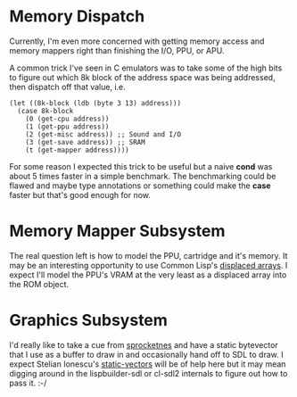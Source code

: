 # Memory Dispatch

Currently, I'm even more concerned with getting memory access and
memory mappers right than finishing the I/O, PPU, or APU.

A common trick I've seen in C emulators was to take some of the high
bits to figure out which 8k block of the address space was being addressed,
then dispatch off that value, i.e.

```
(let ((8k-block (ldb (byte 3 13) address)))
  (case 8k-block
    (0 (get-cpu address))
    (1 (get-ppu address))
    (2 (get-misc address)) ;; Sound and I/O
    (3 (get-save address)) ;; SRAM
    (t (get-mapper address))))
```

For some reason I expected this trick to be useful but a naive **cond** was
about 5 times faster in a simple benchmark. The benchmarking could be
flawed and maybe type annotations or something could make the **case** faster
but that's good enough for now.

# Memory Mapper Subsystem

The real question left is how to model the PPU, cartridge and it's memory.
It may be an interesting opportunity to use Common Lisp's [displaced arrays][disp_arr].
I expect I'll model the PPU's VRAM at the very least as a displaced array into the
ROM object.

# Graphics Subsystem

I'd really like to take a cue from [sprocketnes][sprocketnes] and have a static bytevector
that I use as a buffer to draw in and occasionally hand off to SDL to draw. I expect
Stelian Ionescu's [static-vectors][stat_vec] will be of help here but it may mean digging
around in the lispbuilder-sdl or cl-sdl2 internals to figure out how to pass it. :-/

[disp_arr]: http://lisptips.com/post/31516446212/using-an-adjustable-displaced-array-as-a-cursor-on
[stat_vec]: https://github.com/sionescu/static-vectors
[sprocketnes]: https://github.com/pcwalton/sprocketnes
